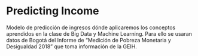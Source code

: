 # Predicting Income
Modelo de predicción de ingresos dónde aplicaremos los conceptos aprendidos en la clase de Big Data y Machine Learning. Para ello se usaran datos de Bogotá del Informe de “Medición de Pobreza Monetaria y Desigualdad 2018” que toma información de la GEIH.
